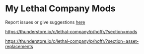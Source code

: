 # My Lethal Company Mods
Report issues or give suggestions [here](https://github.com/hoffr/MyLethalCompanyMods/issues)

https://thunderstore.io/c/lethal-company/p/hoffr/?section=mods

https://thunderstore.io/c/lethal-company/p/hoffr/?section=asset-replacements